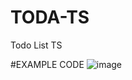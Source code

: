 # TODA-TS
Todo List TS

#EXAMPLE CODE
![image](https://user-images.githubusercontent.com/103760832/180734783-c35ad2f8-30f7-4a9c-94d6-8c168a35c587.png)

